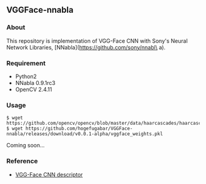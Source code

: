 ## VGGFace-nnabla

### About
This repository is implementation of VGG-Face CNN with Sony's Neural Network Libraries, [NNabla](https://github.com/sony/nnabl\
a).

### Requirement
- Python2
- NNabla 0.9.1rc3
- OpenCV 2.4.11

### Usage
```
$ wget https://github.com/opencv/opencv/blob/master/data/haarcascades/haarcascade_frontalface_alt.xml
$ wget https://github.com/hogefugabar/VGGFace-nnabla/releases/download/v0.0.1-alpha/vggface_weights.pkl
```
Coming soon...

### Reference
- [VGG-Face CNN descriptor](http://www.robots.ox.ac.uk/~vgg/software/vgg_face/)
